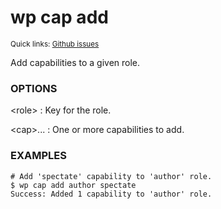 # wp cap add

<small>Quick links: <a href="https://github.com/issues?q=is%3Aopen+label%3Acommand%3Acap-add+sort%3Aupdated-desc+org%3Awp-cli">Github issues</a></small>

Add capabilities to a given role.

### OPTIONS

&lt;role&gt;
: Key for the role.

&lt;cap&gt;...
: One or more capabilities to add.

### EXAMPLES

    # Add 'spectate' capability to 'author' role.
    $ wp cap add author spectate
    Success: Added 1 capability to 'author' role.



